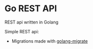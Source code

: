 # Go REST API

REST api written in Golang

Simple REST api:
- Migrations made with [golang-migrate](https://github.com/golang-migrate/migrate)
